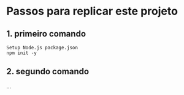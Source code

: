 # Passos para replicar este projeto
## 1. primeiro comando
    Setup Node.js package.json
    npm init -y
## 2. segundo comando
...